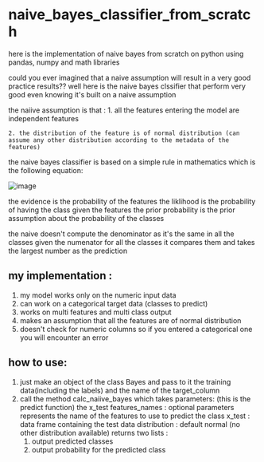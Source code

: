 # naive_bayes_classifier_from_scratch
here is the implementation of naive bayes from scratch on python using pandas, numpy and math libraries

could you ever imagined that a naive assumption will result in a very good practice results??
well here is the naive bayes clssifier that perform very good even knowing it's built on a naive assumption

the naiive assumption is that :
    1. all the features entering the model are independent features
    
    2. the distribution of the feature is of normal distribution (can assume any other distribution according to the metadata of the features)
the naive bayes classifier is based on a simple rule in mathematics which is the following equation:

![image](https://user-images.githubusercontent.com/47314651/161601186-ece3520a-1d9b-4ad4-97bb-0b3ac83aa9ee.png)

the evidence is the probability of the features
the liklihood is the probability of having the class given the features
the prior probability is the prior assumption about the probability of the classes

the naive doesn't compute the denominator as it's the same in all the classes 
given the numenator for all the classes it compares them and takes the largest number as the prediction


## my implementation :
1. my model works only on the numeric input data 
2. can work on a categorical target data (classes to predict)
3. works on multi features and multi class output
4. makes an assumption that all the features are of normal distribution
5. doesn't check for numeric columns so if you entered a categorical one you will encounter an error


## how to use:
1. just make an object of the class Bayes and pass to it the training data(including the labels) and the name of the target_column
2. call the method calc_naiive_bayes which takes parameters: (this is the predict function)
   the x_test 
   features_names : optional parameters represents the name of the features to use to predict the class
   x_test : data frame containing the test data
   distribution : default normal (no other distribution available)
 returns two lists :
      1. output predicted classes
      2. output probability for the predicted class
